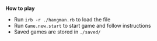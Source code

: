 **How to play**

* Run `irb -r ./hangman.rb` to load the file
* Run `Game.new.start` to start game and follow instructions
* Saved games are stored in `./saved/`